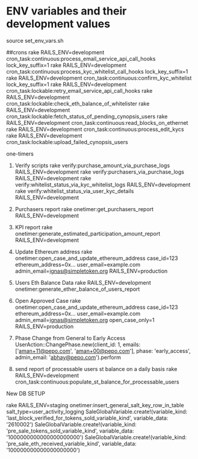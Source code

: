 # ENV variables and their development values
source set_env_vars.sh

##crons
rake RAILS_ENV=development cron_task:continuous:process_email_service_api_call_hooks lock_key_suffix=1
rake RAILS_ENV=development cron_task:continuous:process_kyc_whitelist_call_hooks lock_key_suffix=1
rake RAILS_ENV=development cron_task:continuous:confirm_kyc_whitelist lock_key_suffix=1
rake RAILS_ENV=development cron_task:lockable:retry_email_service_api_call_hooks
rake RAILS_ENV=development cron_task:lockable:check_eth_balance_of_whitelister
rake RAILS_ENV=development cron_task:lockable:fetch_status_of_pending_cynopsis_users
rake RAILS_ENV=development cron_task:continuous:read_blocks_on_ethernet
rake RAILS_ENV=development cron_task:continuous:process_edit_kycs
rake RAILS_ENV=development cron_task:lockable:upload_failed_cynopsis_users

one-timers
1. Verify scripts
rake verify:purchase_amount_via_purchase_logs RAILS_ENV=development
rake verify:purchasers_via_purchase_logs RAILS_ENV=development
rake verify:whitelist_status_via_kyc_whitelist_logs RAILS_ENV=development
rake verify:whitelist_status_via_user_kyc_details RAILS_ENV=development

2. Purchasers report
rake onetimer:get_purchasers_report RAILS_ENV=development

3. KPI report
rake onetimer:generate_estimated_participation_amount_report RAILS_ENV=development

4. Update Ethereum address
rake onetimer:open_case_and_update_ethereum_address case_id=123 ethereum_address=0x... user_email=example.com admin_email=ignas@simpletoken.org RAILS_ENV=production

5. Users Eth Balance Data
rake RAILS_ENV=development onetimer:generate_ether_balance_of_users_report

6. Open Approved Case
rake onetimer:open_case_and_update_ethereum_address case_id=123 ethereum_address=0x... user_email=example.com admin_email=ignas@simpletoken.org open_case_only=1 RAILS_ENV=production

7. Phase Change from General to Early Access
UserAction::ChangePhase.new(client_id: 1, emails: ['aman+11@pepo.com', 'aman+00@pepo.com'], phase: 'early_access', admin_email: 'abhay@pepo.com').perform

8. send report of processable users st balance on a daily basis
rake RAILS_ENV=development cron_task:continuous:populate_st_balance_for_processable_users




New DB SETUP

rake RAILS_ENV=staging onetimer:insert_general_salt_key_row_in_table salt_type=user_activity_logging
SaleGlobalVariable.create!(variable_kind: 'last_block_verified_for_tokens_sold_variable_kind', variable_data: '2610002')
SaleGlobalVariable.create!(variable_kind: 'pre_sale_tokens_sold_variable_kind', variable_data: '1000000000000000000000')
SaleGlobalVariable.create!(variable_kind: 'pre_sale_eth_received_variable_kind', variable_data: '100000000000000000000')  
    